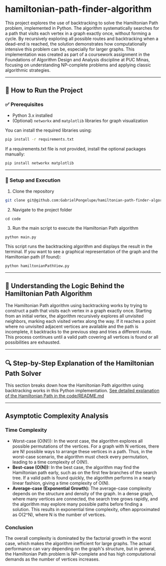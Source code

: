# hamiltonian-path-finder-algorithm

This project explores the use of backtracking to solve the Hamiltonian Path problem, implemented in Python. The algorithm systematically searches for a path that visits each vertex in a graph exactly once, without forming a cycle. By recursively exploring all possible routes and backtracking when a dead-end is reached, the solution demonstrates how computationally intensive this problem can be, especially for larger graphs. This implementation was created as part of a coursework assignment in the Foundations of Algorithm Design and Analysis discipline at PUC Minas, focusing on understanding NP-complete problems and applying classic algorithmic strategies.

---

## 🚀 How to Run the Project

### ✅ Prerequisites

- Python 3.x installed  
- (Optional) `networkx` and `matplotlib` libraries for graph visualization  

You can install the required libraries using:

```bash
pip install -r requirements.txt
```
If a requirements.txt file is not provided, install the optional packages manually:

```bash
pip install networkx matplotlib
```
---

### 📂 Setup and Execution
1. Clone the repository

```bash
git clone git@github.com:GabrielPongelupe/hamiltonian-path-finder-algorithm.git
```

2. Navigate to the project folder
```
cd code
```

3. Run the main script to execute the Hamiltonian Path algorithm

```bash
python main.py
```
This script runs the backtracking algorithm and displays the result in the terminal.
If you want to see a graphical representation of the graph and the Hamiltonian path (if found):
```
python hamiltonianPathView.py
```
---

## 🧩 Understanding the Logic Behind the Hamiltonian Path Algorithm
The Hamiltonian Path algorithm using backtracking works by trying to construct a path that visits each vertex in a graph exactly once. Starting from an initial vertex, the algorithm recursively explores all unvisited neighbors, marking each visited vertex along the way. If it reaches a point where no unvisited adjacent vertices are available and the path is incomplete, it backtracks to the previous step and tries a different route. This process continues until a valid path covering all vertices is found or all possibilities are exhausted.

---

## 🔍 Step-by-Step Explanation of the Hamiltonian Path Solver
This section breaks down how the Hamiltonian Path algorithm using backtracking works in this Python implementation.
[See detailed explanation of the Hamiltonian Path in the code/README.md](code/README.md)

---

## Asymptotic Complexity Analysis
### Time Complexity
* Worst-case (O(N!)): In the worst case, the algorithm explores all possible permutations of the vertices. For a graph with N vertices, there are N! possible ways to arrange these vertices in a path. Thus, in the worst-case scenario, the algorithm must check every permutation, leading to a time complexity of O(N!).
* __Best-case (O(N)):__ In the best case, the algorithm may find the Hamiltonian path early, such as on the first few branches of the search tree. If a valid path is found quickly, the algorithm performs in a nearly linear fashion, giving a time complexity of O(N).
* __Average-case (Exponential Growth):__ The average-case complexity depends on the structure and density of the graph. In a dense graph, where many vertices are connected, the search tree grows rapidly, and the algorithm may explore many possible paths before finding a solution. This results in exponential time complexity, often approximated as O(2^N), where N is the number of vertices.



### Conclusion
The overall complexity is dominated by the factorial growth in the worst case, which makes the algorithm inefficient for large graphs. The actual performance can vary depending on the graph's structure, but in general, the Hamiltonian Path problem is NP-complete and has high computational demands as the number of vertices increases.




























